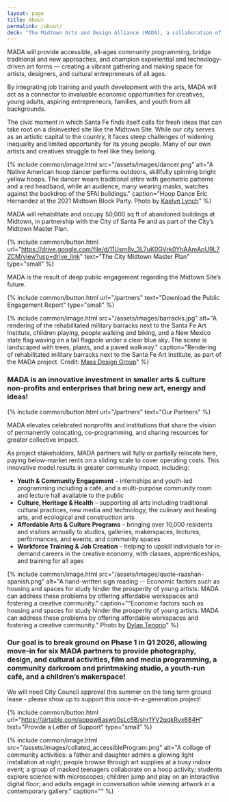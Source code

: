 ```yaml
---
layout: page
title: About
permalink: /about/
deck: "The Midtown Arts and Design Alliance (MADA), a collaboration of over 10 trusted local and regional non-profits and cultural institutions,  is a once-in-a-generation opportunity for significant investment in Santa Fe’s creative community, located at its geographical center, Midtown."
---
```


MADA will provide accessible, all-ages community programming, bridge traditional and new approaches, and champion experiential and technology-driven art forms — creating a vibrant gathering and making space for artists, designers, and cultural entrepreneurs of all ages.

By integrating job training and youth development with the arts, MADA will act as a connector to invaluable economic opportunities for creatives, young adults, aspiring entrepreneurs, families, and youth from all backgrounds.

The civic moment in which Santa Fe finds itself calls for fresh ideas that can take root on a disinvested site like the Midtown Site. While our city serves as an artistic capital to the country, it faces steep challenges of widening inequality and limited opportunity for its young people. Many of our own artists and creatives struggle to feel like they belong.

{% include common/image.html
  src="/assets/images/dancer.png"
  alt="A Native American hoop dancer performs outdoors, skillfully spinning bright yellow hoops. The dancer wears traditional attire with geometric patterns and a red headband, while an audience, many wearing masks, watches against the backdrop of the SFAI buildings."
  caption="Hoop Dance Eric Hernandez at the 2021 Midtown Block Party. Photo by [Kaelyn Lynch](https://www.instagram.com/Kaelyn_Lynch)"
%}

MADA will rehabilitate and occupy 50,000 sq ft of abandoned buildings at Midtown, in partnership with the City of Santa Fe and as part of the City’s Midtown Master Plan.

{% include common/button.html url="https://drive.google.com/file/d/11Usm8v_3L7uK0GVrk0YhAAmApU9L7ZCM/view?usp=drive_link" text="The City Midtown Master Plan" type="small" %}

MADA is the result of deep public engagement regarding the Midtown Site’s future.

{% include common/button.html url="/partners" text="Download the Public Engagement Report" type="small" %}

{% include common/image.html
  src="/assets/images/barracks.jpg"
  alt="A rendering of the rehabilitated military barracks next to the Santa Fe Art Institute, children playing, people walking and biking, and a New Mexico state flag waving on a tall flagpole under a clear blue sky. The scene is landscaped with trees, plants, and a paved walkway."
  caption="Rendering of rehabilitated military barracks next to the Santa Fe Art Institute, as part of the MADA project. Credit: [Mass Design Group](https://www.instagram.com/massdesigngroup)"
%}

### MADA is an innovative investment in smaller arts & culture non-profits and enterprises that bring new art, energy and ideas!

{% include common/button.html url="/partners" text="Our Partners" %}

MADA elevates celebrated nonprofits and institutions that share the vision of permanently colocating, co-programming, and sharing resources for greater collective impact.

As project stakeholders, MADA partners will fully or partially relocate here, paying below-market rents on a sliding scale to cover operating costs. This innovative model results in greater community impact, including:

- **Youth & Community Engagement** – internships and youth-led programming including a café, and a multi-purpose community room and lecture hall available to the public
- **Culture, Heritage & Health** – supporting all arts including traditional cultural practices, new media and technology, the culinary and healing arts, and ecological and construction arts
- **Affordable Arts & Culture Programs** – bringing over 10,000 residents and visitors annually to studios, galleries, makerspaces, lectures, performances, and events, and community spaces
- **Workforce Training & Job Creation** – helping to upskill individuals for in-demand careers in the creative economy, with classes, apprenticeships, and training for all ages

{% include common/image.html
  src="/assets/images/quote-raashan-spanish.png"
  alt="A hand-written sign reading -- Economic factors such as housing and spaces for study hinder the prosperity of young artists. MADA can address these problems by offering affordable workspaces and fostering a creative community."
  caption="“Economic factors such as housing and spaces for study hinder the prosperity of young artists. MADA can address these problems by offering affordable workspaces and fostering a creative community.” Photo by [Dylan Tenorio](https://www.instagram.com/Dylan_Tenorio)"
%}

### Our goal is to break ground on Phase 1 in Q1 2026, allowing move-in for six MADA partners to provide photography, design, and cultural activities, film and media programming, a community darkroom and printmaking studio, a youth-run café, and a children’s makerspace!

We will need City Council approval this summer on the long term ground lease - please show up to support this once-in-a-generation project!

{% include common/button.html url="https://airtable.com/appqw8aswti0sLc5B/shr1YV2qqkRyx684H" text="Provide a Letter of Support" type="small" %}

{% include common/image.html
  src="/assets/images/collated_accessibleProgram.png"
  alt="A collage of community activities: a father and daughter admire a glowing light installation at night; people browse through art supplies at a busy indoor event; a group of masked teenagers collaborate on a hoop activity; students explore science with microscopes; children jump and play on an interactive digital floor; and adults engage in conversation while viewing artwork in a contemporary gallery."
  caption=""
%}
